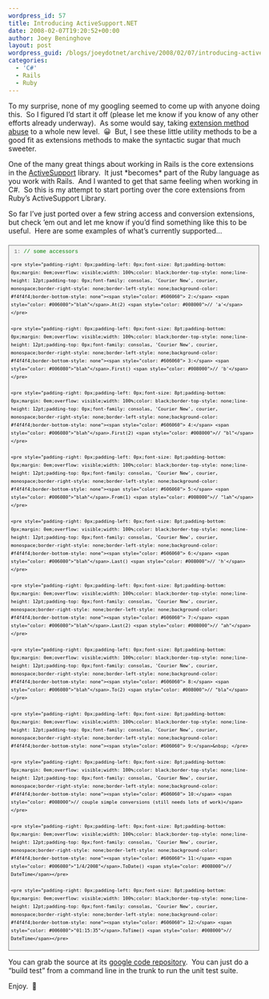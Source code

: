 ```yaml
---
wordpress_id: 57
title: Introducing ActiveSupport.NET
date: 2008-02-07T19:20:52+00:00
author: Joey Beninghove
layout: post
wordpress_guid: /blogs/joeydotnet/archive/2008/02/07/introducing-activesupport-net.aspx
categories:
  - 'C#'
  - Rails
  - Ruby
---
```

To my surprise, none of my googling seemed to come up with anyone doing this.&nbsp; So I figured I&#8217;d start it off (please let me know if you know of any other efforts already underway).&nbsp; As some would say, taking [extension method abuse](http://codebetter.com/blogs/david.hayden/archive/2007/03/28/Extension-Methods-in-C_2300_-3.0---Shiny-New-Hammer-Looking-for-a-Nail-_3A002900_.aspx) to a whole new level.&nbsp; 😀&nbsp; But, I see these little utility methods to be a good fit as extensions methods to make the syntactic sugar that much sweeter.

One of the many great things about working in Rails is the core extensions in the [ActiveSupport](http://api.rubyonrails.org/) library.&nbsp; It just \*becomes\* part of the Ruby language as you work with Rails.&nbsp; And I wanted to get that same feeling when working in C#.&nbsp; So this is my attempt to start porting over the core extensions from Ruby&#8217;s ActiveSupport Library.

So far I&#8217;ve just ported over a few string access and conversion extensions, but check &#8217;em out and let me know if you&#8217;d find something like this to be useful.&nbsp; Here are some examples of what&#8217;s currently supported&#8230;

<div style="border-right: gray 1px solid;padding-right: 4px;border-top: gray 1px solid;padding-left: 4px;font-size: 8pt;padding-bottom: 4px;margin: 20px 0px 10px;overflow: auto;border-left: gray 1px solid;width: 97.5%;cursor: text;line-height: 12pt;padding-top: 4px;border-bottom: gray 1px solid;font-family: consolas, 'Courier New', courier, monospace;background-color: #f4f4f4">
  <div style="padding-right: 0px;padding-left: 0px;font-size: 8pt;padding-bottom: 0px;overflow: visible;width: 100%;color: black;border-top-style: none;line-height: 12pt;padding-top: 0px;font-family: consolas, 'Courier New', courier, monospace;border-right-style: none;border-left-style: none;background-color: #f4f4f4;border-bottom-style: none">
    <pre style="padding-right: 0px;padding-left: 0px;font-size: 8pt;padding-bottom: 0px;margin: 0em;overflow: visible;width: 100%;color: black;border-top-style: none;line-height: 12pt;padding-top: 0px;font-family: consolas, 'Courier New', courier, monospace;border-right-style: none;border-left-style: none;background-color: #f4f4f4;border-bottom-style: none"><span style="color: #606060"> 1:</span> <span style="color: #008000">// some accessors</span></pre>
    
    <pre style="padding-right: 0px;padding-left: 0px;font-size: 8pt;padding-bottom: 0px;margin: 0em;overflow: visible;width: 100%;color: black;border-top-style: none;line-height: 12pt;padding-top: 0px;font-family: consolas, 'Courier New', courier, monospace;border-right-style: none;border-left-style: none;background-color: #f4f4f4;border-bottom-style: none"><span style="color: #606060"> 2:</span> <span style="color: #006080">"blah"</span>.At(2) <span style="color: #008000">// 'a'</span></pre>
    
    <pre style="padding-right: 0px;padding-left: 0px;font-size: 8pt;padding-bottom: 0px;margin: 0em;overflow: visible;width: 100%;color: black;border-top-style: none;line-height: 12pt;padding-top: 0px;font-family: consolas, 'Courier New', courier, monospace;border-right-style: none;border-left-style: none;background-color: #f4f4f4;border-bottom-style: none"><span style="color: #606060"> 3:</span> <span style="color: #006080">"blah"</span>.First() <span style="color: #008000">// 'b'</span></pre>
    
    <pre style="padding-right: 0px;padding-left: 0px;font-size: 8pt;padding-bottom: 0px;margin: 0em;overflow: visible;width: 100%;color: black;border-top-style: none;line-height: 12pt;padding-top: 0px;font-family: consolas, 'Courier New', courier, monospace;border-right-style: none;border-left-style: none;background-color: #f4f4f4;border-bottom-style: none"><span style="color: #606060"> 4:</span> <span style="color: #006080">"blah"</span>.First(2) <span style="color: #008000">// "bl"</span></pre>
    
    <pre style="padding-right: 0px;padding-left: 0px;font-size: 8pt;padding-bottom: 0px;margin: 0em;overflow: visible;width: 100%;color: black;border-top-style: none;line-height: 12pt;padding-top: 0px;font-family: consolas, 'Courier New', courier, monospace;border-right-style: none;border-left-style: none;background-color: #f4f4f4;border-bottom-style: none"><span style="color: #606060"> 5:</span> <span style="color: #006080">"blah"</span>.From(1) <span style="color: #008000">// "lah"</span></pre>
    
    <pre style="padding-right: 0px;padding-left: 0px;font-size: 8pt;padding-bottom: 0px;margin: 0em;overflow: visible;width: 100%;color: black;border-top-style: none;line-height: 12pt;padding-top: 0px;font-family: consolas, 'Courier New', courier, monospace;border-right-style: none;border-left-style: none;background-color: #f4f4f4;border-bottom-style: none"><span style="color: #606060"> 6:</span> <span style="color: #006080">"blah"</span>.Last() <span style="color: #008000">// 'h'</span></pre>
    
    <pre style="padding-right: 0px;padding-left: 0px;font-size: 8pt;padding-bottom: 0px;margin: 0em;overflow: visible;width: 100%;color: black;border-top-style: none;line-height: 12pt;padding-top: 0px;font-family: consolas, 'Courier New', courier, monospace;border-right-style: none;border-left-style: none;background-color: #f4f4f4;border-bottom-style: none"><span style="color: #606060"> 7:</span> <span style="color: #006080">"blah"</span>.Last(2) <span style="color: #008000">// "ah"</span></pre>
    
    <pre style="padding-right: 0px;padding-left: 0px;font-size: 8pt;padding-bottom: 0px;margin: 0em;overflow: visible;width: 100%;color: black;border-top-style: none;line-height: 12pt;padding-top: 0px;font-family: consolas, 'Courier New', courier, monospace;border-right-style: none;border-left-style: none;background-color: #f4f4f4;border-bottom-style: none"><span style="color: #606060"> 8:</span> <span style="color: #006080">"blah"</span>.To(2) <span style="color: #008000">// "bla"</span></pre>
    
    <pre style="padding-right: 0px;padding-left: 0px;font-size: 8pt;padding-bottom: 0px;margin: 0em;overflow: visible;width: 100%;color: black;border-top-style: none;line-height: 12pt;padding-top: 0px;font-family: consolas, 'Courier New', courier, monospace;border-right-style: none;border-left-style: none;background-color: #f4f4f4;border-bottom-style: none"><span style="color: #606060"> 9:</span>&nbsp; </pre>
    
    <pre style="padding-right: 0px;padding-left: 0px;font-size: 8pt;padding-bottom: 0px;margin: 0em;overflow: visible;width: 100%;color: black;border-top-style: none;line-height: 12pt;padding-top: 0px;font-family: consolas, 'Courier New', courier, monospace;border-right-style: none;border-left-style: none;background-color: #f4f4f4;border-bottom-style: none"><span style="color: #606060"> 10:</span> <span style="color: #008000">// couple simple conversions (still needs lots of work)</span></pre>
    
    <pre style="padding-right: 0px;padding-left: 0px;font-size: 8pt;padding-bottom: 0px;margin: 0em;overflow: visible;width: 100%;color: black;border-top-style: none;line-height: 12pt;padding-top: 0px;font-family: consolas, 'Courier New', courier, monospace;border-right-style: none;border-left-style: none;background-color: #f4f4f4;border-bottom-style: none"><span style="color: #606060"> 11:</span> <span style="color: #006080">"1/4/2008"</span>.ToDate() <span style="color: #008000">// DateTime</span></pre>
    
    <pre style="padding-right: 0px;padding-left: 0px;font-size: 8pt;padding-bottom: 0px;margin: 0em;overflow: visible;width: 100%;color: black;border-top-style: none;line-height: 12pt;padding-top: 0px;font-family: consolas, 'Courier New', courier, monospace;border-right-style: none;border-left-style: none;background-color: #f4f4f4;border-bottom-style: none"><span style="color: #606060"> 12:</span> <span style="color: #006080">"01:15:35"</span>.ToTime() <span style="color: #008000">// DateTime</span></pre>
  </div>
</div>

You can grab the source at its [google code repository](http://code.google.com/p/activesupportnet/source/checkout).&nbsp; You can just do a &#8220;build test&#8221; from a command line in the trunk to run the unit test suite.

Enjoy.&nbsp; 🙂